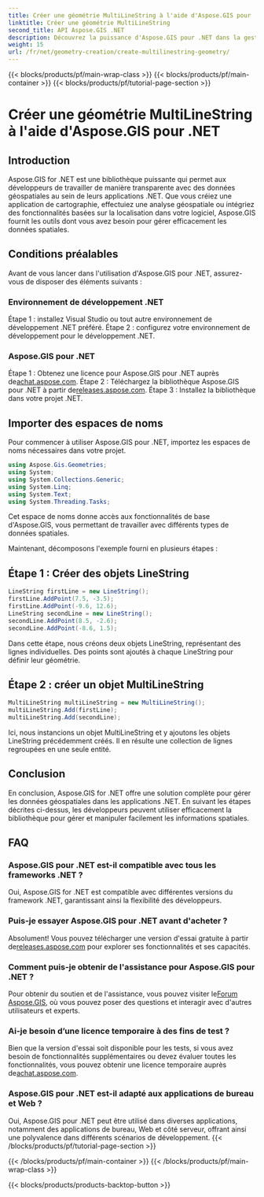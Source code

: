 ```yaml
---
title: Créer une géométrie MultiLineString à l'aide d'Aspose.GIS pour .NET
linktitle: Créer une géométrie MultiLineString
second_title: API Aspose.GIS .NET
description: Découvrez la puissance d'Aspose.GIS pour .NET dans la gestion efficace des données géospatiales. Téléchargez maintenant pour une expérience transparente.
weight: 15
url: /fr/net/geometry-creation/create-multilinestring-geometry/
---
```


{{< blocks/products/pf/main-wrap-class >}}
{{< blocks/products/pf/main-container >}}
{{< blocks/products/pf/tutorial-page-section >}}

# Créer une géométrie MultiLineString à l'aide d'Aspose.GIS pour .NET

## Introduction
Aspose.GIS for .NET est une bibliothèque puissante qui permet aux développeurs de travailler de manière transparente avec des données géospatiales au sein de leurs applications .NET. Que vous créiez une application de cartographie, effectuiez une analyse géospatiale ou intégriez des fonctionnalités basées sur la localisation dans votre logiciel, Aspose.GIS fournit les outils dont vous avez besoin pour gérer efficacement les données spatiales.
## Conditions préalables
Avant de vous lancer dans l'utilisation d'Aspose.GIS pour .NET, assurez-vous de disposer des éléments suivants :
### Environnement de développement .NET
Étape 1 : installez Visual Studio ou tout autre environnement de développement .NET préféré.
Étape 2 : configurez votre environnement de développement pour le développement .NET.
### Aspose.GIS pour .NET
 Étape 1 : Obtenez une licence pour Aspose.GIS pour .NET auprès de[achat.aspose.com](https://purchase.aspose.com/buy).
 Étape 2 : Téléchargez la bibliothèque Aspose.GIS pour .NET à partir de[releases.aspose.com](https://releases.aspose.com/gis/net/).
Étape 3 : Installez la bibliothèque dans votre projet .NET.

## Importer des espaces de noms
Pour commencer à utiliser Aspose.GIS pour .NET, importez les espaces de noms nécessaires dans votre projet.

```csharp
using Aspose.Gis.Geometries;
using System;
using System.Collections.Generic;
using System.Linq;
using System.Text;
using System.Threading.Tasks;
```
Cet espace de noms donne accès aux fonctionnalités de base d'Aspose.GIS, vous permettant de travailler avec différents types de données spatiales.

Maintenant, décomposons l'exemple fourni en plusieurs étapes :
## Étape 1 : Créer des objets LineString
```csharp
LineString firstLine = new LineString();
firstLine.AddPoint(7.5, -3.5);
firstLine.AddPoint(-9.6, 12.6);
LineString secondLine = new LineString();
secondLine.AddPoint(8.5, -2.6);
secondLine.AddPoint(-8.6, 1.5);
```
Dans cette étape, nous créons deux objets LineString, représentant des lignes individuelles. Des points sont ajoutés à chaque LineString pour définir leur géométrie.
## Étape 2 : créer un objet MultiLineString
```csharp
MultiLineString multiLineString = new MultiLineString();
multiLineString.Add(firstLine);
multiLineString.Add(secondLine);
```
Ici, nous instancions un objet MultiLineString et y ajoutons les objets LineString précédemment créés. Il en résulte une collection de lignes regroupées en une seule entité.

## Conclusion
En conclusion, Aspose.GIS for .NET offre une solution complète pour gérer les données géospatiales dans les applications .NET. En suivant les étapes décrites ci-dessus, les développeurs peuvent utiliser efficacement la bibliothèque pour gérer et manipuler facilement les informations spatiales.
## FAQ
### Aspose.GIS pour .NET est-il compatible avec tous les frameworks .NET ?
Oui, Aspose.GIS for .NET est compatible avec différentes versions du framework .NET, garantissant ainsi la flexibilité des développeurs.
### Puis-je essayer Aspose.GIS pour .NET avant d'acheter ?
 Absolument! Vous pouvez télécharger une version d'essai gratuite à partir de[releases.aspose.com](https://releases.aspose.com/) pour explorer ses fonctionnalités et ses capacités.
### Comment puis-je obtenir de l'assistance pour Aspose.GIS pour .NET ?
 Pour obtenir du soutien et de l'assistance, vous pouvez visiter le[Forum Aspose.GIS](https://forum.aspose.com/c/gis/33), où vous pouvez poser des questions et interagir avec d'autres utilisateurs et experts.
### Ai-je besoin d’une licence temporaire à des fins de test ?
Bien que la version d'essai soit disponible pour les tests, si vous avez besoin de fonctionnalités supplémentaires ou devez évaluer toutes les fonctionnalités, vous pouvez obtenir une licence temporaire auprès de[achat.aspose.com](https://purchase.aspose.com/temporary-license/).
### Aspose.GIS pour .NET est-il adapté aux applications de bureau et Web ?
Oui, Aspose.GIS pour .NET peut être utilisé dans diverses applications, notamment des applications de bureau, Web et côté serveur, offrant ainsi une polyvalence dans différents scénarios de développement.
{{< /blocks/products/pf/tutorial-page-section >}}

{{< /blocks/products/pf/main-container >}}
{{< /blocks/products/pf/main-wrap-class >}}

{{< blocks/products/products-backtop-button >}}
